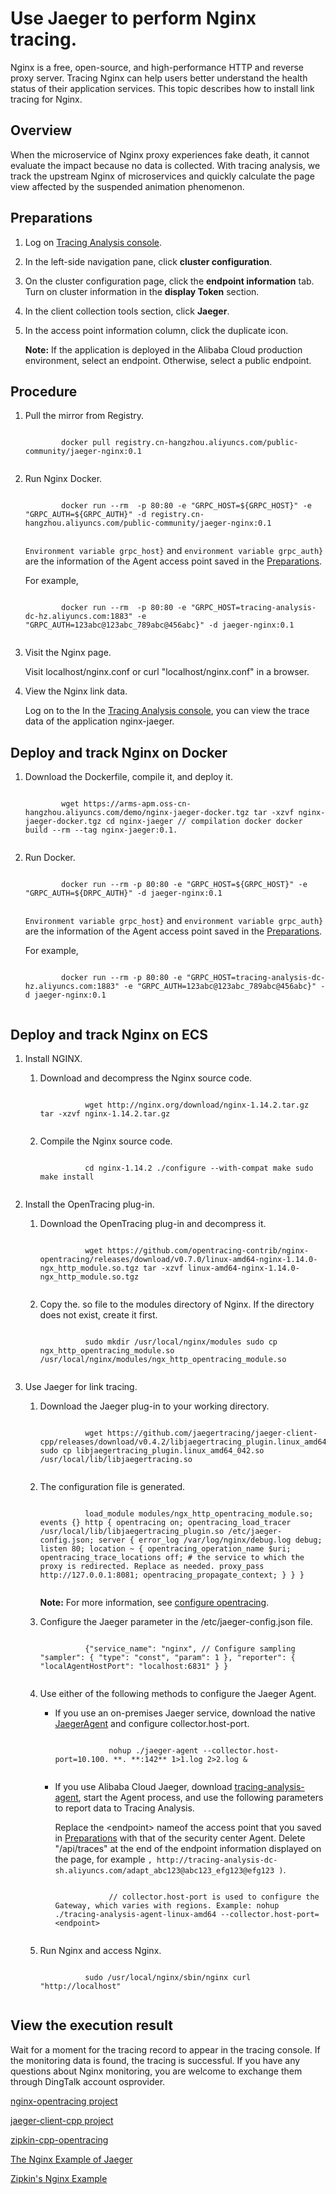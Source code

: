 # Use Jaeger to perform Nginx tracing.

Nginx is a free, open-source, and high-performance HTTP and reverse proxy server. Tracing Nginx can help users better understand the health status of their application services. This topic describes how to install link tracing for Nginx.

## Overview

When the microservice of Nginx proxy experiences fake death, it cannot evaluate the impact because no data is collected. With tracing analysis, we track the upstream Nginx of microservices and quickly calculate the page view affected by the suspended animation phenomenon.

## Preparations

1.  Log on [Tracing Analysis console](https://tracing-sg.console.aliyun.com/).

2.  In the left-side navigation pane, click **cluster configuration**.

3.  On the cluster configuration page, click the **endpoint information** tab. Turn on cluster information in the **display Token** section.

4.  In the client collection tools section, click **Jaeger**.

5.  In the access point information column, click the duplicate icon.

    **Note:** If the application is deployed in the Alibaba Cloud production environment, select an endpoint. Otherwise, select a public endpoint.


## Procedure

1.  Pull the mirror from Registry.

    ```
    
            docker pull registry.cn-hangzhou.aliyuncs.com/public-community/jaeger-nginx:0.1 
          
    ```

2.  Run Nginx Docker.

    ```
    
            docker run --rm  -p 80:80 -e "GRPC_HOST=${GRPC_HOST}" -e "GRPC_AUTH=${GRPC_AUTH}" -d registry.cn-hangzhou.aliyuncs.com/public-community/jaeger-nginx:0.1 
          
    ```

    `Environment variable grpc_host}` and `environment variable grpc_auth}` are the information of the Agent access point saved in the [Preparations](#section_bq8_6au_kwl).

    For example,

    ```
    
            docker run --rm  -p 80:80 -e "GRPC_HOST=tracing-analysis-dc-hz.aliyuncs.com:1883" -e "GRPC_AUTH=123abc@123abc_789abc@456abc}" -d jaeger-nginx:0.1 
          
    ```

3.  Visit the Nginx page.

    Visit localhost/nginx.conf or curl "localhost/nginx.conf" in a browser.

4.  View the Nginx link data.

    Log on to the In the [Tracing Analysis console](https://tracing-sg.console.aliyun.com/), you can view the trace data of the application nginx-jaeger.


## Deploy and track Nginx on Docker

1.  Download the Dockerfile, compile it, and deploy it.

    ```
    
            wget https://arms-apm.oss-cn-hangzhou.aliyuncs.com/demo/nginx-jaeger-docker.tgz tar -xzvf nginx-jaeger-docker.tgz cd nginx-jaeger // compilation docker docker build --rm --tag nginx-jaeger:0.1. 
          
    ```

2.  Run Docker.

    ```
    
            docker run --rm -p 80:80 -e "GRPC_HOST=${GRPC_HOST}" -e "GRPC_AUTH=${DRPC_AUTH}" -d jaeger-nginx:0.1 
          
    ```

    `Environment variable grpc_host}` and `environment variable grpc_auth}` are the information of the Agent access point saved in the [Preparations](#section_bq8_6au_kwl).

    For example,

    ```
    
            docker run --rm -p 80:80 -e "GRPC_HOST=tracing-analysis-dc-hz.aliyuncs.com:1883" -e "GRPC_AUTH=123abc@123abc_789abc@456abc}" -d jaeger-nginx:0.1 
          
    ```


## Deploy and track Nginx on ECS

1.  Install NGINX.

    1.  Download and decompress the Nginx source code.

        ```
        
                  wget http://nginx.org/download/nginx-1.14.2.tar.gz tar -xzvf nginx-1.14.2.tar.gz 
                
        ```

    2.  Compile the Nginx source code.

        ```
        
                  cd nginx-1.14.2 ./configure --with-compat make sudo make install 
                
        ```

2.  Install the OpenTracing plug-in.

    1.  Download the OpenTracing plug-in and decompress it.

        ```
        
                  wget https://github.com/opentracing-contrib/nginx-opentracing/releases/download/v0.7.0/linux-amd64-nginx-1.14.0-ngx_http_module.so.tgz tar -xzvf linux-amd64-nginx-1.14.0-ngx_http_module.so.tgz 
                
        ```

    2.  Copy the. so file to the modules directory of Nginx. If the directory does not exist, create it first.

        ```
        
                  sudo mkdir /usr/local/nginx/modules sudo cp ngx_http_opentracing_module.so /usr/local/nginx/modules/ngx_http_opentracing_module.so 
                
        ```

3.  Use Jaeger for link tracing.

    1.  Download the Jaeger plug-in to your working directory.

        ```
        
                  wget https://github.com/jaegertracing/jaeger-client-cpp/releases/download/v0.4.2/libjaegertracing_plugin.linux_amd64.so sudo cp libjaegertracing_plugin.linux_amd64_042.so /usr/local/lib/libjaegertracing.so 
                
        ```

    2.  The configuration file is generated.

        ```
        
                  load_module modules/ngx_http_opentracing_module.so; events {} http { opentracing on; opentracing_load_tracer /usr/local/lib/libjaegertracing_plugin.so /etc/jaeger-config.json; server { error_log /var/log/nginx/debug.log debug; listen 80; location ~ { opentracing_operation_name $uri; opentracing_trace_locations off; # the service to which the proxy is redirected. Replace as needed. proxy_pass http://127.0.0.1:8081; opentracing_propagate_context; } } } 
                
        ```

        **Note:** For more information, see [configure opentracing](https://github.com/opentracing-contrib/nginx-opentracing/blob/ea9994d7135be5ad2e3009d0f270e063b1fb3b21/doc/Reference.md).

    3.  Configure the Jaeger parameter in the /etc/jaeger-config.json file.

        ```
        
                  {"service_name": "nginx", // Configure sampling "sampler": { "type": "const", "param": 1 }, "reporter": { "localAgentHostPort": "localhost:6831" } } 
                
        ```

    4.  Use either of the following methods to configure the Jaeger Agent.

        -   If you use an on-premises Jaeger service, download the native [JaegerAgent](https://arms-apm.oss-cn-hangzhou.aliyuncs.com/tools/jaeger-agent) and configure collector.host-port.

            ```
            
                        nohup ./jaeger-agent --collector.host-port=10.100. **. **:142** 1>1.log 2>2.log & 
                      
            ```

        -   If you use Alibaba Cloud Jaeger, download [tracing-analysis-agent](http://arms-apm.oss-cn-hangzhou.aliyuncs.com/tools/tracing-analysis-agent-linux-amd64), start the Agent process, and use the following parameters to report data to Tracing Analysis.

            Replace the <endpoint\> nameof the access point that you saved in [Preparations](#section_bq8_6au_kwl) with that of the security center Agent. Delete "/api/traces" at the end of the endpoint information displayed on the page, for example `, http://tracing-analysis-dc-sh.aliyuncs.com/adapt_abc123@abc123_efg123@efg123 )`.

            ```
            
                        // collector.host-port is used to configure the Gateway, which varies with regions. Example: nohup ./tracing-analysis-agent-linux-amd64 --collector.host-port=<endpoint> 
                      
            ```

    5.  Run Nginx and access Nginx.

        ```
        
                  sudo /usr/local/nginx/sbin/nginx curl "http://localhost" 
                
        ```


## View the execution result

Wait for a moment for the tracing record to appear in the tracing console. If the monitoring data is found, the tracing is successful. If you have any questions about Nginx monitoring, you are welcome to exchange them through DingTalk account osprovider.

[nginx-opentracing project](https://github.com/opentracing-contrib/nginx-opentracing)

[jaeger-client-cpp project](https://github.com/jaegertracing/jaeger-client-cpp)

[zipkin-cpp-opentracing](https://github.com/rnburn/zipkin-cpp-opentracing)

[The Nginx Example of Jaeger](https://github.com/opentracing-contrib/nginx-opentracing/tree/master/example/trivial/jaeger)

[Zipkin's Nginx Example](https://github.com/opentracing-contrib/nginx-opentracing/tree/master/example/trivial/zipkin)

